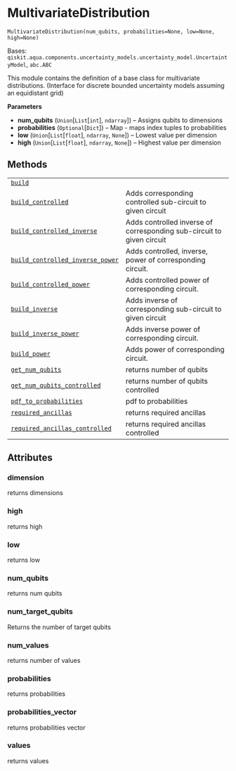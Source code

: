 # MultivariateDistribution

<span id="undefined" />

`MultivariateDistribution(num_qubits, probabilities=None, low=None, high=None)`

Bases: `qiskit.aqua.components.uncertainty_models.uncertainty_model.UncertaintyModel`, `abc.ABC`

This module contains the definition of a base class for multivariate distributions. (Interface for discrete bounded uncertainty models assuming an equidistant grid)

**Parameters**

*   **num\_qubits** (`Union`\[`List`\[`int`], `ndarray`]) – Assigns qubits to dimensions
*   **probabilities** (`Optional`\[`Dict`]) – Map - maps index tuples to probabilities
*   **low** (`Union`\[`List`\[`float`], `ndarray`, `None`]) – Lowest value per dimension
*   **high** (`Union`\[`List`\[`float`], `ndarray`, `None`]) – Highest value per dimension

## Methods

|                                                                                                                                                                                                                                                                                                                                             |                                                                       |
| ------------------------------------------------------------------------------------------------------------------------------------------------------------------------------------------------------------------------------------------------------------------------------------------------------------------------------------------- | --------------------------------------------------------------------- |
| [`build`](qiskit.aqua.components.uncertainty_models.MultivariateDistribution.build#qiskit.aqua.components.uncertainty_models.MultivariateDistribution.build "qiskit.aqua.components.uncertainty_models.MultivariateDistribution.build")                                                                                                     |                                                                       |
| [`build_controlled`](qiskit.aqua.components.uncertainty_models.MultivariateDistribution.build_controlled#qiskit.aqua.components.uncertainty_models.MultivariateDistribution.build_controlled "qiskit.aqua.components.uncertainty_models.MultivariateDistribution.build_controlled")                                                         | Adds corresponding controlled sub-circuit to given circuit            |
| [`build_controlled_inverse`](qiskit.aqua.components.uncertainty_models.MultivariateDistribution.build_controlled_inverse#qiskit.aqua.components.uncertainty_models.MultivariateDistribution.build_controlled_inverse "qiskit.aqua.components.uncertainty_models.MultivariateDistribution.build_controlled_inverse")                         | Adds controlled inverse of corresponding sub-circuit to given circuit |
| [`build_controlled_inverse_power`](qiskit.aqua.components.uncertainty_models.MultivariateDistribution.build_controlled_inverse_power#qiskit.aqua.components.uncertainty_models.MultivariateDistribution.build_controlled_inverse_power "qiskit.aqua.components.uncertainty_models.MultivariateDistribution.build_controlled_inverse_power") | Adds controlled, inverse, power of corresponding circuit.             |
| [`build_controlled_power`](qiskit.aqua.components.uncertainty_models.MultivariateDistribution.build_controlled_power#qiskit.aqua.components.uncertainty_models.MultivariateDistribution.build_controlled_power "qiskit.aqua.components.uncertainty_models.MultivariateDistribution.build_controlled_power")                                 | Adds controlled power of corresponding circuit.                       |
| [`build_inverse`](qiskit.aqua.components.uncertainty_models.MultivariateDistribution.build_inverse#qiskit.aqua.components.uncertainty_models.MultivariateDistribution.build_inverse "qiskit.aqua.components.uncertainty_models.MultivariateDistribution.build_inverse")                                                                     | Adds inverse of corresponding sub-circuit to given circuit            |
| [`build_inverse_power`](qiskit.aqua.components.uncertainty_models.MultivariateDistribution.build_inverse_power#qiskit.aqua.components.uncertainty_models.MultivariateDistribution.build_inverse_power "qiskit.aqua.components.uncertainty_models.MultivariateDistribution.build_inverse_power")                                             | Adds inverse power of corresponding circuit.                          |
| [`build_power`](qiskit.aqua.components.uncertainty_models.MultivariateDistribution.build_power#qiskit.aqua.components.uncertainty_models.MultivariateDistribution.build_power "qiskit.aqua.components.uncertainty_models.MultivariateDistribution.build_power")                                                                             | Adds power of corresponding circuit.                                  |
| [`get_num_qubits`](qiskit.aqua.components.uncertainty_models.MultivariateDistribution.get_num_qubits#qiskit.aqua.components.uncertainty_models.MultivariateDistribution.get_num_qubits "qiskit.aqua.components.uncertainty_models.MultivariateDistribution.get_num_qubits")                                                                 | returns number of qubits                                              |
| [`get_num_qubits_controlled`](qiskit.aqua.components.uncertainty_models.MultivariateDistribution.get_num_qubits_controlled#qiskit.aqua.components.uncertainty_models.MultivariateDistribution.get_num_qubits_controlled "qiskit.aqua.components.uncertainty_models.MultivariateDistribution.get_num_qubits_controlled")                     | returns number of qubits controlled                                   |
| [`pdf_to_probabilities`](qiskit.aqua.components.uncertainty_models.MultivariateDistribution.pdf_to_probabilities#qiskit.aqua.components.uncertainty_models.MultivariateDistribution.pdf_to_probabilities "qiskit.aqua.components.uncertainty_models.MultivariateDistribution.pdf_to_probabilities")                                         | pdf to probabilities                                                  |
| [`required_ancillas`](qiskit.aqua.components.uncertainty_models.MultivariateDistribution.required_ancillas#qiskit.aqua.components.uncertainty_models.MultivariateDistribution.required_ancillas "qiskit.aqua.components.uncertainty_models.MultivariateDistribution.required_ancillas")                                                     | returns required ancillas                                             |
| [`required_ancillas_controlled`](qiskit.aqua.components.uncertainty_models.MultivariateDistribution.required_ancillas_controlled#qiskit.aqua.components.uncertainty_models.MultivariateDistribution.required_ancillas_controlled "qiskit.aqua.components.uncertainty_models.MultivariateDistribution.required_ancillas_controlled")         | returns required ancillas controlled                                  |

## Attributes

<span id="undefined" />

### dimension

returns dimensions

<span id="undefined" />

### high

returns high

<span id="undefined" />

### low

returns low

<span id="undefined" />

### num\_qubits

returns num qubits

<span id="undefined" />

### num\_target\_qubits

Returns the number of target qubits

<span id="undefined" />

### num\_values

returns number of values

<span id="undefined" />

### probabilities

returns probabilities

<span id="undefined" />

### probabilities\_vector

returns probabilities vector

<span id="undefined" />

### values

returns values
